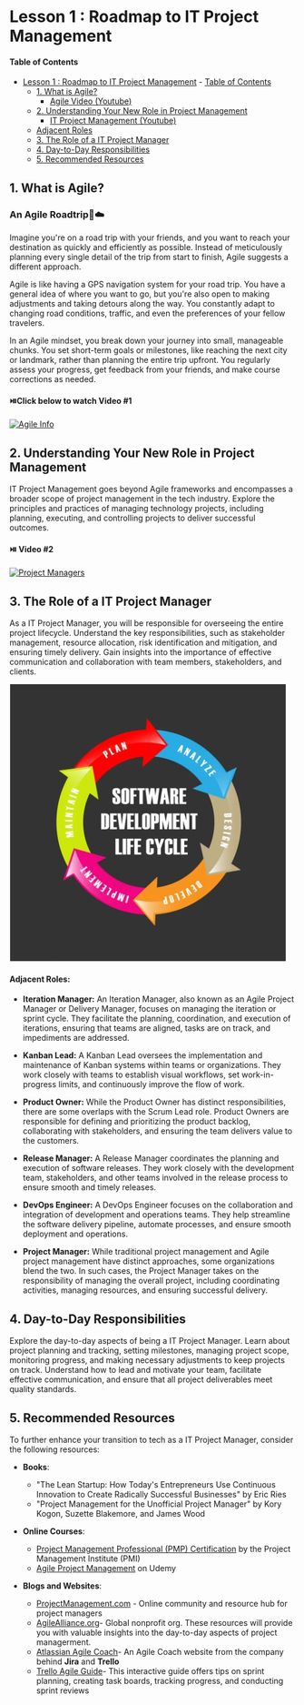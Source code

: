 # Lesson 1 : Roadmap to IT Project Management


#### Table of Contents
- [Lesson 1 : Roadmap to IT Project Management](#lesson-1--roadmap-to-technical-project-management)
      - [Table of Contents](#table-of-contents)
  - [1. What is Agile?](#1-what-is-agile)
    - [Agile Video (Youtube)](#play_or_pause_buttonclick-image-below-to-watch-video-1)
  - [2. Understanding Your New Role in Project Management](#2-understanding-your-new-role-in-project-management)
    - [IT Project Management (Youtube) ](#play_or_pause_button-video-2)
  - [Adjacent Roles](#adjacent-roles)
  - [3. The Role of a IT Project Manager](#3-the-role-of-a-it-project-manager)
  - [4. Day-to-Day Responsibilities](#4-day-to-day-responsibilities)
  - [5. Recommended Resources](#5-recommended-resources)

## 1. What is Agile?


### **An Agile Roadtrip**:car::cloud:
Imagine you're on a road trip with your friends, and you want to reach your destination as quickly and efficiently as possible. Instead of meticulously planning every single detail of the trip from start to finish, Agile suggests a different approach.

Agile is like having a GPS navigation system for your road trip. You have a general idea of where you want to go, but you're also open to making adjustments and taking detours along the way. You constantly adapt to changing road conditions, traffic, and even the preferences of your fellow travelers.

In an Agile mindset, you break down your journey into small, manageable chunks. You set short-term goals or milestones, like reaching the next city or landmark, rather than planning the entire trip upfront. You regularly assess your progress, get feedback from your friends, and make course corrections as needed.

#### :play_or_pause_button:**Click below to watch Video #1**

[![Agile Info](http://img.youtube.com/vi/8eVXTyIZ1Hs/0.jpg)](https://www.youtube.com/watch?v=8eVXTyIZ1Hs "What is Agile Methodology?")


## 2. Understanding Your New Role in Project Management

IT Project Management goes beyond Agile frameworks and encompasses a broader scope of project management in the tech industry. Explore the principles and practices of managing technology projects, including planning, executing, and controlling projects to deliver successful outcomes.

#### :play_or_pause_button: Video #2

[![Project Managers](http://img.youtube.com/vi/5_PuobVHeLg/0.jpg)](https://www.youtube.com/watch?v=5_PuobVHeLg "Real World Testimonies")


## 3. The Role of a IT Project Manager

As a IT Project Manager, you will be responsible for overseeing the entire project lifecycle. Understand the key responsibilities, such as stakeholder management, resource allocation, risk identification and mitigation, and ensuring timely delivery. Gain insights into the importance of effective communication and collaboration with team members, stakeholders, and clients.

![SDLC](SDLC.jpg)

#### Adjacent Roles:
- **Iteration Manager:** An Iteration Manager, also known as an Agile Project Manager or Delivery Manager, focuses on managing the iteration or sprint cycle. They facilitate the planning, coordination, and execution of iterations, ensuring that teams are aligned, tasks are on track, and impediments are addressed.

- **Kanban Lead:** A Kanban Lead oversees the implementation and maintenance of Kanban systems within teams or organizations. They work closely with teams to establish visual workflows, set work-in-progress limits, and continuously improve the flow of work.

- **Product Owner:** While the Product Owner has distinct responsibilities, there are some overlaps with the Scrum Lead role. Product Owners are responsible for defining and prioritizing the product backlog, collaborating with stakeholders, and ensuring the team delivers value to the customers.

- **Release Manager:** A Release Manager coordinates the planning and execution of software releases. They work closely with the development team, stakeholders, and other teams involved in the release process to ensure smooth and timely releases.

- **DevOps Engineer:** A DevOps Engineer focuses on the collaboration and integration of development and operations teams. They help streamline the software delivery pipeline, automate processes, and ensure smooth deployment and operations.

- **Project Manager:** While traditional project management and Agile project management have distinct approaches, some organizations blend the two. In such cases, the Project Manager takes on the responsibility of managing the overall project, including coordinating activities, managing resources, and ensuring successful delivery.
 </ul>

## 4. Day-to-Day Responsibilities

Explore the day-to-day aspects of being a IT Project Manager. Learn about project planning and tracking, setting milestones, managing project scope, monitoring progress, and making necessary adjustments to keep projects on track. Understand how to lead and motivate your team, facilitate effective communication, and ensure that all project deliverables meet quality standards.

## 5. Recommended Resources

To further enhance your transition to tech as a IT Project Manager, consider the following resources:

- **Books**:
  - "The Lean Startup: How Today's Entrepreneurs Use Continuous Innovation to Create Radically Successful Businesses" by Eric Ries
  - "Project Management for the Unofficial Project Manager" by Kory Kogon, Suzette Blakemore, and James Wood

- **Online Courses**:
  - [Project Management Professional (PMP) Certification](https://www.pmi.org/certifications/project-management-pmp) by the Project Management Institute (PMI)
  - [Agile Project Management](https://www.udemy.com/topic/agile/) on Udemy

- **Blogs and Websites**:
  - [ProjectManagement.com](https://www.projectmanagement.com/) - Online community and resource hub for project managers
  - [AgileAlliance.org](https://www.agilealliance.org/resources)- Global nonprofit org. These resources will provide you with valuable insights into the day-to-day aspects of project managerment. 
  - [Atlassian Agile Coach](https://www.atlassian.com/agile)- An Agile Coach website from the company behind **Jira** and **Trello**
  - [Trello Agile Guide](https://blog.trello.com/beginners-guide-scrum-and-agile-project-management)- This interactive guide offers tips on sprint planning, creating task boards, tracking progress, and conducting sprint reviews
